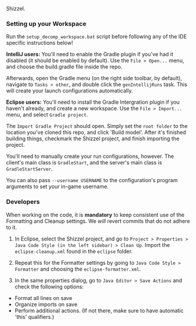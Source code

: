 <p align="center">

 Shizzel.

</p>

### Setting up your Workspace

Run the `setup_decomp_workspace.bat` script before following any of the IDE specific instructions below!

**IntelliJ users:** You'll need to enable the Gradle plugin if you've had it disabled (it should be enabled by default). Use the `File > Open...` menu, and choose the build.gradle file inside the repo.

Afterwards, open the Gradle menu (on the right side toolbar, by default), navigate to `Tasks > other`, and double click the `genIntellijRuns` task. This will create your launch configurations automatically.

**Eclipse users:** You'll need to install the Gradle Intergration plugin if you haven't already, and create a new workspace. Use the `File > Import...` menu, and select `Gradle project`.

The `Import Gradle Project` should open. Simply set the `root folder` to the location you've cloned this repo, and click 'Build model'. After it's finished building things, checkmark the Shizzel project, and finish importing the project.

You'll need to manually create your run configurations, however. The client's main class is `GradleStart`, and the server's main class is `GradleStartServer`.

You can also pass `--username USERNAME` to the configuration's program arguments to set your in-game username.

### Developers

When working on the code, it is **mandatory** to keep consistent use of the Formatting and Cleanup settings. We _will_ revert commits that do not adhere to it.

1. In Eclipse, select the Shizzel project, and go to `Project > Properties > Java Code Style (in the left sidebar) > Clean Up`. Import the `eclipse-cleanup.xml` found in the `eclipse` folder.

2. Repeat this for the Formatter settings by going to `Java Code Style > Formatter` and choosing the `eclipse-formatter.xml`.

3. In the same properties dialog, go to `Java Editor > Save Actions` and check the following options:
  - Format all lines on save
  - Organize imports on save
  - Perform additional actions. (If not there, make sure to have automatic 'this' qualifiers.)

